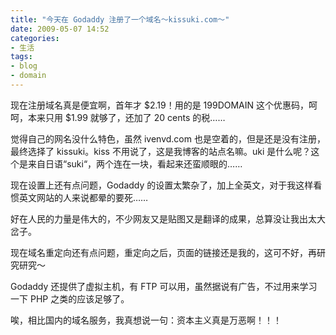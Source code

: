 ```yaml
---
title: "今天在 Godaddy 注册了一个域名～kissuki.com～"
date: 2009-05-07 14:52
categories:
- 生活
tags:
- blog
- domain
---
```


现在注册域名真是便宜啊，首年才 \$2.19！用的是 199DOMAIN
这个优惠码，呵呵，本来只用 \$1.99 就够了，还加了 20 cents 的税……

觉得自己的网名没什么特色，虽然 ivenvd.com
也是空着的，但是还是没有注册，最终选择了 kissuki。kiss
不用说了，这是我博客的站点名嘛。uki
是什么呢？这个是来自日语“suki“，两个连在一块，看起来还蛮顺眼的……

现在设置上还有点问题，Godaddy
的设置太繁杂了，加上全英文，对于我这样看惯英文网站的人来说都晕的要死……

好在人民的力量是伟大的，不少网友又是贴图又是翻译的成果，总算没让我出太大岔子。

现在域名重定向还有点问题，重定向之后，页面的链接还是我的，这可不好，再研究研究～

Godaddy 还提供了虚拟主机，有 FTP
可以用，虽然据说有广告，不过用来学习一下 PHP 之类的应该足够了。

唉，相比国内的域名服务，我真想说一句：资本主义真是万恶啊！！！

